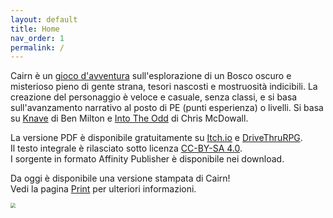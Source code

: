 ```yaml
---
layout: default
title: Home
nav_order: 1
permalink: /
---
```


Cairn è un [gioco d'avventura](http://questingblog.com/adventure-game-vs-osr) sull'esplorazione di un Bosco oscuro e misterioso pieno di gente strana, tesori nascosti e mostruosità indicibili. La creazione del personaggio è veloce e casuale, senza classi, e si basa sull'avanzamento narrativo al posto di PE (punti esperienza) o livelli. Si basa su [Knave](https://www.drivethrurpg.com/product/250888/Knave) di Ben Milton e [Into The Odd](https://chrismcdee.itch.io/electric-bastionland) di Chris McDowall.

La versione PDF è disponibile gratuitamente su [Itch.io](https://yochaigal.itch.io/cairn) e [DriveThruRPG](https://www.drivethrurpg.com/product/330809/Cairn).  
Il testo integrale è rilasciato sotto licenza [CC-BY-SA 4.0](https://creativecommons.org/licenses/by-sa/4.0/).  
I sorgente in formato Affinity Publisher è disponibile nei download.

Da oggi è disponibile una versione stampata di Cairn!  
Vedi la pagina [Print](/print.md) per ulteriori informazioni.


<p></p>

<img src="https://yochaigal.github.io/cairn/img/cairn.png" style="zoom:50%;" />

